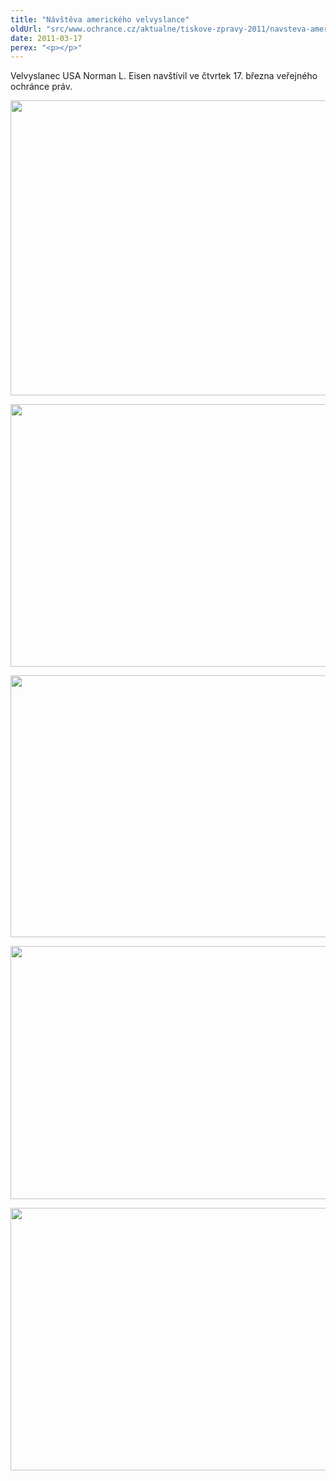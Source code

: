 ```yaml
---
title: "Návštěva amerického velvyslance"
oldUrl: "src/www.ochrance.cz/aktualne/tiskove-zpravy-2011/navsteva-americkeho-velvyslance"
date: 2011-03-17
perex: "<p></p>"
---
```


<!-- imported from the old website -->

<p>Velvyslanec USA Norman L. Eisen navštívil ve čtvrtek 17. března veřejného ochránce práv.</p><p><img src="https://www.ochrance.cz/fileadmin/user_upload/img/Akce2011/velvyslanecUSA-01.jpg" height="472" width="630" alt="" /></p><p><img src="https://www.ochrance.cz/fileadmin/user_upload/img/Akce2011/velvyslanecUSA.jpg" height="420" width="632" alt="" /></p><p><img src="https://www.ochrance.cz/fileadmin/user_upload/img/Akce2011/velvyslanecUSA-03.jpg" height="419" width="630" alt="" /></p><p><img src="https://www.ochrance.cz/fileadmin/user_upload/img/Akce2011/velvyslanecUSA-02.jpg" height="405" width="630" alt="" /></p><p><img src="https://www.ochrance.cz/fileadmin/user_upload/img/Akce2011/velvyslanecUSA-04.jpg" height="420" width="631" alt="" /></p>
